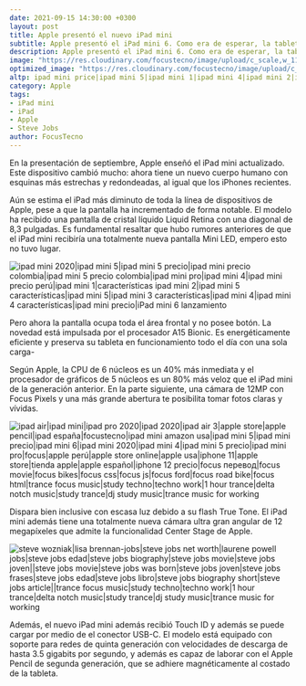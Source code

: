 ```yaml
---
date: 2021-09-15 14:30:00 +0300
layout: post
title: Apple presentó el nuevo iPad mini
subtitle: Apple presentó el iPad mini 6. Como era de esperar, la tableta recibió un nuevo diseño, que no es diferente del iPad Air 4. Las diferencias radican en los colores: la novedad estará disponible en oro, rosa, morado y gris.
description: Apple presentó el iPad mini 6. Como era de esperar, la tableta recibió un nuevo diseño, que no es diferente del iPad Air 4. Las diferencias radican en los colores: la novedad estará disponible en oro, rosa, morado y gris.
image: "https://res.cloudinary.com/focustecno/image/upload/c_scale,w_1169/v1631705535/ipad-mini-6_r8zgfk.jpg"
optimized_image: "https://res.cloudinary.com/focustecno/image/upload/c_scale,w_414/v1631705535/ipad-mini-6_r8zgfk.jpg"
altp: ipad mini price|ipad mini 5|ipad mini 1|ipad mini 4|ipad mini 2|ipad mini 2020|ipad mini 6|ipad mini 8|apple usa|apple id|apple watch|apple store|apple méxico|apple icloud|apple colombia|apple id login|apple ipad mini|apple ipad pro|apple ipad 7th generation|apple ipad price|ipad air|ipad pro 2020|apple ipad 128gb wifi|apple ipad 8th generation
category: Apple
tags:
- iPad mini
- iPad
- Apple
- Steve Jobs 
author: FocusTecno
---
```


En la presentación de septiembre, Apple enseñó el iPad mini actualizado. Este dispositivo cambió mucho: ahora tiene un nuevo cuerpo humano con esquinas más estrechas y redondeadas, al igual que los iPhones recientes.

Aún se estima el iPad más diminuto de toda la línea de dispositivos de Apple, pese a que la pantalla ha incrementado de forma notable. El modelo ha recibido una pantalla de cristal líquido Liquid Retina con una diagonal de 8,3 pulgadas. Es fundamental resaltar que hubo rumores anteriores de que el iPad mini recibiría una totalmente nueva pantalla Mini LED, empero esto no tuvo lugar. 

![ipad mini 2020|ipad mini 5|ipad mini 5 precio|ipad mini precio colombia|ipad mini 5 precio colombia|ipad mini pro|ipad mini 4|ipad mini precio perú|ipad mini 1|características ipad mini 2|ipad mini 5 características|ipad mini 5|ipad mini 3 características|ipad mini 4|ipad mini 4 características|ipad mini precio|iPad mini 6 lanzamiento](https://res.cloudinary.com/focustecno/image/upload/c_scale,w_827/v1631700930/apple-presento-el-nuevo-ipad-mini-focustecno-com.jpg)

Pero ahora la pantalla ocupa toda el área frontal y no posee botón. La novedad está impulsada por el procesador A15 Bionic. Es energéticamente eficiente y preserva su tableta en funcionamiento todo el día con una sola carga-

Según Apple, la CPU de 6 núcleos es un 40% más inmediata y el procesador de gráficos de 5 núcleos es un 80% más veloz que el iPad mini de la generación anterior. En la parte siguiente, una cámara de 12MP con Focus Pixels y una más grande abertura te posibilita tomar fotos claras y vívidas.

![ipad air|ipad mini|ipad pro 2020|ipad 2020|ipad air 3|apple store|apple pencil|ipad españa|focustecno|ipad mini amazon usa|ipad mini 5|ipad mini precio|ipad mini 6|ipad mini 2020|ipad mini 4|ipad mini 5 precio|ipad mini pro|focus|apple perú|apple store online|apple usa|iphone 11|apple store|tienda apple|apple español|iphone 12 precio|focus перевод|focus movie|focus bikes|focus css|focus js|focus ford|focus road bike|focus html|trance focus music|study techno|techno work|1 hour trance|delta notch music|study trance|dj study music|trance music for working](https://res.cloudinary.com/focustecno/image/upload/v1631701033/apple-presento-el-nuevo-ipad-mini-focustecno-com-1.jpg)

Dispara bien inclusive con escasa luz debido a su flash True Tone. El iPad mini además tiene una totalmente nueva cámara ultra gran angular de 12 megapíxeles que admite la funcionalidad Center Stage de Apple. 

![steve wozniak|lisa brennan-jobs|steve jobs net worth|laurene powell jobs|steve jobs edad|steve jobs biography|steve jobs movie|steve jobs joven||steve jobs movie|steve jobs was born|steve jobs joven|steve jobs frases|steve jobs edad|steve jobs libro|steve jobs biography short|steve jobs article||trance focus music|study techno|techno work|1 hour trance|delta notch music|study trance|dj study music|trance music for working](https://res.cloudinary.com/focustecno/image/upload/v1631701077/apple-presento-el-nuevo-ipad-mini-focustecno-com-2.jpg)

Además, el nuevo iPad mini además recibió Touch ID y además se puede cargar por medio de el conector USB-C. El modelo está equipado con soporte para redes de quinta generación con velocidades de descarga de hasta 3.5 gigabits por segundo, y además es capaz de laborar con el Apple Pencil de segunda generación, que se adhiere magnéticamente al costado de la tableta.
